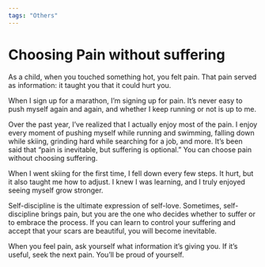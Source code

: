 ```yaml
---
tags: "Others"
---
```


# Choosing Pain without suffering

As a child, when you touched something hot, you felt pain. That pain served as information: it taught you that it could hurt you.

When I sign up for a marathon, I’m signing up for pain. It’s never easy to push myself again and again, and whether I keep running or not is up to me.

Over the past year, I’ve realized that I actually enjoy most of the pain. I enjoy every moment of pushing myself while running and swimming, falling down while skiing, grinding hard while searching for a job, and more. It’s been said that “pain is inevitable, but suffering is optional.” You can choose pain without choosing suffering.

When I went skiing for the first time, I fell down every few steps. It hurt, but it also taught me how to adjust. I knew I was learning, and I truly enjoyed seeing myself grow stronger.

Self-discipline is the ultimate expression of self-love. Sometimes, self-discipline brings pain, but you are the one who decides whether to suffer or to embrace the process. If you can learn to control your suffering and accept that your scars are beautiful, you will become inevitable.

When you feel pain, ask yourself what information it’s giving you. If it’s useful, seek the next pain. You’ll be proud of yourself.
